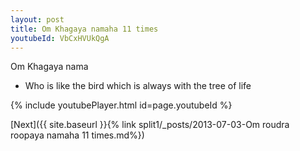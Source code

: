 ```yaml
---
layout: post
title: Om Khagaya namaha 11 times
youtubeId: VbCxHVUkQgA
---
```

 
 
Om Khagaya nama 
 
 -  Who is like the bird which is always with the tree of life 
 
  
 
  
 
 
 
 
 
 


{% include youtubePlayer.html id=page.youtubeId %}
 
[Next]({{ site.baseurl }}{% link  split1/_posts/2013-07-03-Om roudra roopaya namaha 11 times.md%})
 
